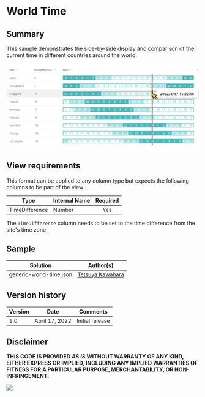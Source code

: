 # World Time

## Summary
This sample demonstrates the side-by-side display and comparison of the current time in different countries around the world.

![screenshot of the sample](./assets/screenshot.png)

## View requirements
This format can be applied to any column type but expects the following columns to be part of the view:

|Type            |Internal Name |Required|
|----------------|--------------|:------:|
|TimeDifference  |Number        |Yes     |

The `TimeDifference` column needs to be set to the time difference from the site's time zone.

## Sample

Solution                |Author(s)
------------------------|---------------------------
generic-world-time.json |[Tetsuya Kawahara](https://twitter.com/techan_k)

## Version history

Version |Date           |Comments
--------|---------------|--------
1.0     |April 17, 2022 |Initial release

## Disclaimer
**THIS CODE IS PROVIDED *AS IS* WITHOUT WARRANTY OF ANY KIND, EITHER EXPRESS OR IMPLIED, INCLUDING ANY IMPLIED WARRANTIES OF FITNESS FOR A PARTICULAR PURPOSE, MERCHANTABILITY, OR NON-INFRINGEMENT.**

<img src="https://pnptelemetry.azurewebsites.net/list-formatting/column-samples/generic-world-time" />